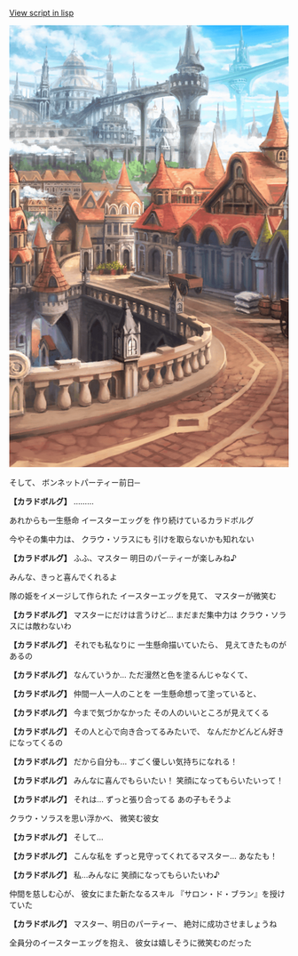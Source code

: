 [View script in lisp](../scripts/10262203.txt)

![town.png](../images/backgrounds/town.png)

そして、
ボンネットパーティー前日─

**【カラドボルグ】**
………

あれからも一生懸命
イースターエッグを
作り続けているカラドボルグ

今やその集中力は、
クラウ・ソラスにも
引けを取らないかも知れない

**【カラドボルグ】**
ふふ、マスター
明日のパーティーが楽しみね♪

みんな、きっと喜んでくれるよ

隊の姫をイメージして作られた
イースターエッグを見て、
マスターが微笑む

**【カラドボルグ】**
マスターにだけは言うけど…
まだまだ集中力は
クラウ・ソラスには敵わないわ

**【カラドボルグ】**
それでも私なりに
一生懸命描いていたら、
見えてきたものがあるの

**【カラドボルグ】**
なんていうか…
ただ漫然と色を塗るんじゃなくて、

**【カラドボルグ】**
仲間一人一人のことを
一生懸命想って塗っていると、

**【カラドボルグ】**
今まで気づかなかった
その人のいいところが見えてくる

**【カラドボルグ】**
その人と心で向き合ってるみたいで、
なんだかどんどん好きになってくるの

**【カラドボルグ】**
だから自分も…
すごく優しい気持ちになれる！

**【カラドボルグ】**
みんなに喜んでもらいたい！
笑顔になってもらいたいって！

**【カラドボルグ】**
それは…
ずっと張り合ってる
あの子もそうよ

クラウ・ソラスを思い浮かべ、
微笑む彼女

**【カラドボルグ】**
そして…

**【カラドボルグ】**
こんな私を
ずっと見守ってくれてるマスター…
あなたも！

**【カラドボルグ】**
私…みんなに
笑顔になってもらいたいわ♪

仲間を慈しむ心が、
彼女にまた新たなるスキル
『サロン・ド・ブラン』を授けていた

**【カラドボルグ】**
マスター、明日のパーティー、
絶対に成功させましょうね

全員分のイースターエッグを抱え、
彼女は嬉しそうに微笑むのだった
